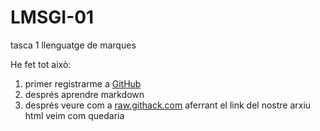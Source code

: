 # LMSGI-01
tasca 1 llenguatge de marques

He fet tot això:
1. primer registrarme a [GitHub](https://github.com/)
2. després aprendre markdown 
3. després veure com a  [raw.githack.com](raw.githack.com)   aferrant el link del nostre arxiu html veim com quedaria

